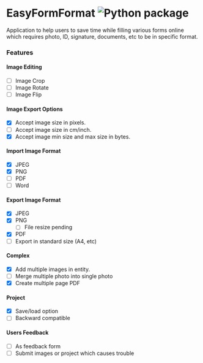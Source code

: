 # EasyFormFormat ![Python package](https://github.com/scopeInfinity/EasyFormFormat/workflows/Python%20package/badge.svg)

Application to help users to save time while filling various forms online which requires photo, ID, signature, documents, etc to be in specific format.


### Features

#### Image Editing
- [ ] Image Crop
- [ ] Image Rotate
- [ ] Image Flip

#### Image Export Options
- [x] Accept image size in pixels.
- [ ] Accept image size in cm/inch.
- [x] Accept image min size and max size in bytes.

#### Import Image Format
- [X] JPEG
- [X] PNG
- [ ] PDF
- [ ] Word

#### Export Image Format
- [X] JPEG
- [X] PNG
  - [ ] File resize pending
- [X] PDF
- [ ] Export in standard size (A4, etc)

#### Complex
- [X] Add multiple images in entity.
- [ ] Merge multiple photo into single photo
- [X] Create multiple page PDF

#### Project
- [X] Save/load option
- [ ] Backward compatible

#### Users Feedback
- [ ] As feedback form
- [ ] Submit images or project which causes trouble
